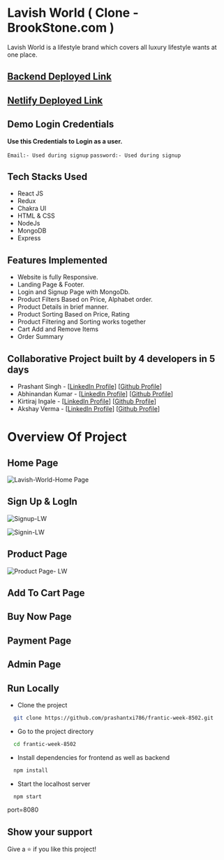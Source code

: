 <h1>Lavish World ( Clone - BrookStone.com )</h1>

Lavish World is a lifestyle brand which covers all luxury lifestyle wants at one place.

## [Backend Deployed Link](https://good-gray-drill-hose.cyclic.app/items)
## [Netlify Deployed Link](https://stellar-clafoutis-871554.netlify.app/) 

## Demo Login Credentials

**Use this Credentials to Login as a user.**

`Email:- Used during signup`
`password:- Used during signup`
 
## Tech Stacks Used

- React JS
- Redux
- Chakra UI
- HTML & CSS
- NodeJs
- MongoDB
- Express

## Features Implemented

-   Website is fully Responsive.
-   Landing Page & Footer.
-   Login and Signup Page with MongoDb.
-   Product Filters Based on Price, Alphabet order.
-   Product Details in brief manner.
-   Product Sorting Based on Price, Rating
-   Product Filtering and Sorting works together
-   Cart Add and Remove Items
-   Order Summary

## Collaborative Project built by 4 developers in 5 days

 * Prashant Singh - [[LinkedIn Profile](https://www.linkedin.com/in/piyush8744/)] [[Github Profile](https://github.com/piyushkhurana8744)]
 * Abhinandan Kumar - [[LinkedIn Profile](https://www.linkedin.com/in/mayank-singh-ab196110b/)] [[Github Profile](https://github.com/mak-1997)]
 * Kirtiraj Ingale - [[LinkedIn Profile](https://www.linkedin.com/in/parag-sonje-b648bb236/)] [[Github Profile](https://github.com/Parag2510)]
 * Akshay Verma - [[LinkedIn Profile](https://www.linkedin.com/in/vipul-vatsa-20b8b9162/)] [[Github Profile](https://github.com/Vipulvatsa07)]
 
# Overview Of Project

## Home Page

![Lavish-World-Home Page](https://user-images.githubusercontent.com/101358022/222044098-e0143e9a-53e0-45ef-8b86-32f35d65be25.png)

## Sign Up & LogIn

![Signup-LW](https://user-images.githubusercontent.com/101358022/222044528-8057c995-e3f3-46d1-9d7a-e0270376891d.png)

![Signin-LW](https://user-images.githubusercontent.com/101358022/222044539-c38d822f-dcc4-48a5-afea-54e1ad859166.png)

## Product Page

![Product Page- LW](https://user-images.githubusercontent.com/101358022/222044579-afb253d2-8877-40c9-b3d0-de87fd1eabb0.png)

## Add To Cart Page


## Buy Now Page


## Payment Page


## Admin Page

## Run Locally

- Clone the project

```bash
  git clone https://github.com/prashantxi786/frantic-week-8502.git
```

- Go to the project directory

```bash
  cd frantic-week-8502
```

- Install dependencies for frontend as well as backend

```bash
  npm install
```

- Start the localhost server

```bash
  npm start
```
port=8080


## Show your support

Give a ⭐️ if you like this project!



